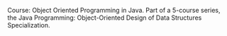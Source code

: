 Course: Object Oriented Programming in Java.
Part of a 5-course series, the Java Programming: Object-Oriented Design of Data Structures Specialization.
